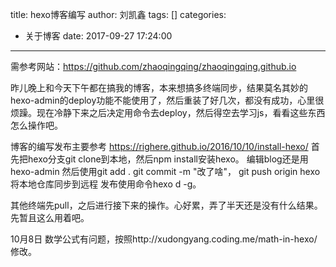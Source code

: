 title: hexo博客编写
author: 刘凯鑫
tags: []
categories:
  - 关于博客
date: 2017-09-27 17:24:00
---
需参考网站：https://github.com/zhaoqingqing/zhaoqingqing.github.io

昨儿晚上和今天下午都在搞我的博客，本来想搞多终端同步，结果莫名其妙的hexo-admin的deploy功能不能使用了，然后重装了好几次，都没有成功，心里很烦躁。现在冷静下来之后决定用命令去deploy，然后得空去学习js，看看这些东西怎么操作吧。

博客的编写发布主要参考 https://righere.github.io/2016/10/10/install-hexo/
首先把hexo分支git clone到本地，然后npm install安装hexo。
编辑blog还是用hexo-admin
然后使用git add .   git commit -m "改了啥"， git push origin hexo将本地仓库同步到远程
发布使用命令hexo d -g。

其他终端先pull，之后进行接下来的操作。心好累，弄了半天还是没有什么结果。先暂且这么用着吧。

10月8日  数学公式有问题，按照http://xudongyang.coding.me/math-in-hexo/ 修改。
